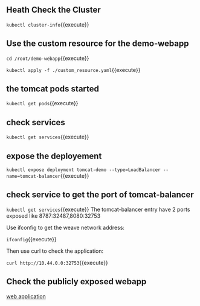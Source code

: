 ## Heath Check the Cluster
`kubectl cluster-info`{{execute}}

## Use the custom resource for the demo-webapp
`cd /root/demo-webapp`{{execute}}

`kubectl apply -f ./custom_resource.yaml`{{execute}}

## the tomcat pods started
`kubectl get pods`{{execute}}

## check services
`kubectl get services`{{execute}}

## expose the deployement
`kubectl expose deployment tomcat-demo --type=LoadBalancer --name=tomcat-balancer`{{execute}}

## check service to get the port of tomcat-balancer
`kubectl get services`{{execute}}
The tomcat-balancer entry have 2 ports exposed like 8787:32487,8080:32753

Use ifconfig to get the weave network address:

`ifconfig`{{execute}}

Then use curl to check the application:

`curl http://10.44.0.0:32753`{{execute}}

## Check the publicly exposed webapp
[web application](https://[[HOST_SUBDOMAIN]]-80-[[KATACODA_HOST]].environments.katacoda.com)
